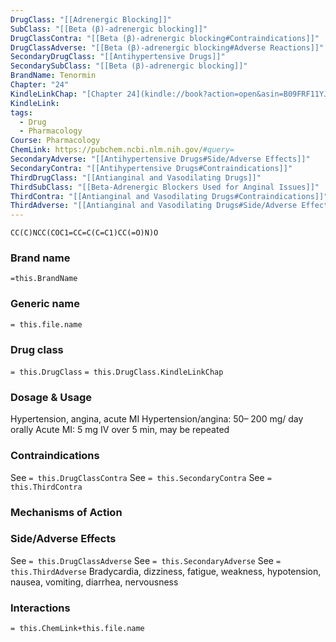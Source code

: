 ```yaml
---
DrugClass: "[[Adrenergic Blocking]]"
SubClass: "[[Beta (β)-adrenergic blocking]]"
DrugClassContra: "[[Beta (β)-adrenergic blocking#Contraindications]]"
DrugClassAdverse: "[[Beta (β)-adrenergic blocking#Adverse Reactions]]"
SecondaryDrugClass: "[[Antihypertensive Drugs]]"
SecondarySubClass: "[[Beta (β)-adrenergic blocking]]"
BrandName: Tenormin
Chapter: "24"
KindleLinkChap: "[Chapter 24](kindle://book?action=open&asin=B09FRF11YJ&location=12809)"
KindleLink: 
tags:
  - Drug
  - Pharmacology
Course: Pharmacology
ChemLink: https://pubchem.ncbi.nlm.nih.gov/#query=
SecondaryAdverse: "[[Antihypertensive Drugs#Side/Adverse Effects]]"
SecondaryContra: "[[Antihypertensive Drugs#Contraindications]]"
ThirdDrugClass: "[[Antianginal and Vasodilating Drugs]]"
ThirdSubClass: "[[Beta-Adrenergic Blockers Used for Anginal Issues]]"
ThirdContra: "[[Antianginal and Vasodilating Drugs#Contraindications]]"
ThirdAdverse: "[[Antianginal and Vasodilating Drugs#Side/Adverse Effects]]"
---
```

```smiles
CC(C)NCC(COC1=CC=C(C=C1)CC(=O)N)O
```

### Brand name
`=this.BrandName`
### Generic name
`= this.file.name`
### Drug class 
`= this.DrugClass`
	`= this.DrugClass.KindleLinkChap`

### Dosage & Usage
Hypertension, angina, acute MI
Hypertension/angina: 50– 200 mg/ day orally 
Acute MI: 5 mg IV over 5 min, may be repeated

### Contraindications
See `= this.DrugClassContra`
See `= this.SecondaryContra`
See `= this.ThirdContra`

### Mechanisms of Action

### Side/Adverse Effects
See `= this.DrugClassAdverse`
See `= this.SecondaryAdverse`
See `= this.ThirdAdverse`
Bradycardia, dizziness, fatigue, weakness, hypotension, nausea, vomiting, diarrhea, nervousness

### Interactions

`= this.ChemLink+this.file.name`


